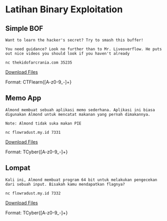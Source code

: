 # Latihan Binary Exploitation

## Simple BOF

```
Want to learn the hacker's secret? Try to smash this buffer!

You need guidance? Look no further than to Mr. Liveoverflow. He puts out nice videos you should look if you haven't already
```

```
nc thekidofarcrania.com 35235
```

<a href="../resource/bof.zip">Download Files</a>

Format: CTFlearn{[A-z0-9_-]+}

## Memo App

```
Almond membuat sebuah aplikasi memo sederhana. Aplikasi ini biasa digunakan Almond untuk mencatat makanan yang pernah dimakannya.

Note: Almond tidak suka makan PIE
```

```
nc flowradust.my.id 7331
```

<a href="../resource/memoapp.zip">Download Files</a>

Format: TCyber{[A-z0-9_-]+}

## Lompat

```
Kali ini, Almond membuat program 64 bit untuk melakukan pengecekan dari sebuah input. Bisakah kamu mendapatkan flagnya?
```

```
nc flowradust.my.id 7332
```

<a href="../resource/lompat.zip">Download Files</a>

Format: TCyber{[A-z0-9_-]+}
